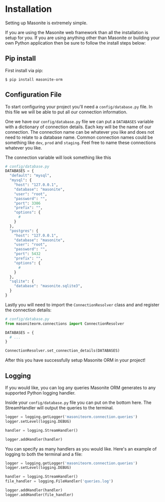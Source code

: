 # Installation

Setting up Masonite is extremely simple.

If you are using the Masonite web framework than all the installation is setup for you. If you are using anything other than Masonite or building your own Python application then be sure to follow the install steps below:

## Pip install

First install via pip:

```text
$ pip install masonite-orm
```

## Configuration File

To start configuring your project you'll need a `config/database.py` file. In this file we will be able to put all our connection information.

One we have our `config/database.py` file we can put a `DATABASES` variable with a dictionary of connection details. Each key will be the name of our connection. The connection name can be whatever you like and does not need to relate to a database name. Common connection names could be something like `dev`, `prod` and `staging`. Feel free to name these connections whatever you like.

The connection variable will look something like this

```python
# config/database.py
DATABASES = {
  "default": "mysql",
  "mysql": {
    "host": "127.0.0.1",
    "database": "masonite",
    "user": "root",
    "password": "",
    "port": 3306
    "prefix": "",
    "options": {
      #  
    }
  },  
  "postgres": {
    "host": "127.0.0.1",
    "database": "masonite",
    "user": "root",
    "password": "",
    "port": 5432
    "prefix": "",
    "options": {
      #  
    }
  },
  "sqlite": {
    "database": "masonite.sqlite3",
  }
}
```

Lastly you will need to import the `ConnectionResolver` class and and register the connection details:

```python
# config/database.py
from masoniteorm.connections import ConnectionResolver

DATABASES = {
  # ...
}

ConnectionResolver.set_connection_details(DATABASES)
```

After this you have successfully setup Masonite ORM in your project!

## Logging

If you would like, you can log any queries Masonite ORM generates to any supported Python logging handler. 

Inside your `config/database.py` file you can put on the bottom here. The StreamHandler will output the queries to the terminal.

```python
logger = logging.getLogger('masoniteorm.connection.queries')
logger.setLevel(logging.DEBUG)

handler = logging.StreamHandler()

logger.addHandler(handler)
```

You can specify as many handlers as you would like. Here's an example of logging to both the terminal and a file:

```python
logger = logging.getLogger('masoniteorm.connection.queries')
logger.setLevel(logging.DEBUG)

handler = logging.StreamHandler()
file_handler = logging.FileHandler('queries.log')

logger.addHandler(handler)
logger.addHandler(file_handler)
```